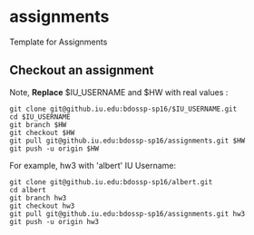 # assignments
Template for Assignments

## Checkout an assignment

Note, **Replace** $IU_USERNAME and $HW with real values
:

	git clone git@github.iu.edu:bdossp-sp16/$IU_USERNAME.git
	cd $IU_USERNAME
	git branch $HW
	git checkout $HW
	git pull git@github.iu.edu:bdossp-sp16/assignments.git $HW
	git push -u origin $HW

For example, hw3 with 'albert' IU Username:

	git clone git@github.iu.edu:bdossp-sp16/albert.git
	cd albert
	git branch hw3
	git checkout hw3
	git pull git@github.iu.edu:bdossp-sp16/assignments.git hw3
	git push -u origin hw3


